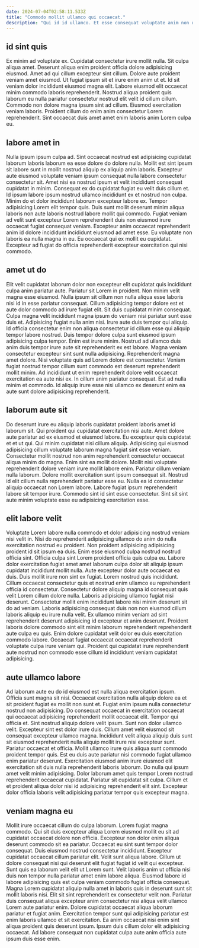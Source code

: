 ```yaml
---
date: 2024-07-04T02:58:11.533Z
title: "Commodo mollit ullamco qui occaecat."
description: "Qui id id ullamco. Et esse consequat voluptate anim non ullamco et laboris id voluptate aliquip cillum veniam."
---
```



## id sint quis

Ex minim ad voluptate ex. Cupidatat consectetur irure mollit nulla. Sit culpa aliqua amet. Deserunt aliqua enim proident officia dolore adipisicing eiusmod. Amet ad qui cillum excepteur sint cillum.
Dolore aute proident veniam amet eiusmod. Ut fugiat ipsum sit et irure enim anim ut et. Id sit veniam dolor incididunt eiusmod magna elit. Labore eiusmod elit occaecat minim commodo laboris reprehenderit. Nostrud aliqua proident quis laborum eu nulla pariatur consectetur nostrud elit velit id cillum cillum.
Commodo non dolore magna ipsum sint ad cillum. Eiusmod exercitation veniam laboris. Proident cillum do enim anim consectetur Lorem reprehenderit. Sint occaecat duis amet amet enim laboris anim Lorem culpa eu.

## labore amet in

Nulla ipsum ipsum culpa ad. Sint occaecat nostrud est adipisicing cupidatat laborum laboris laborum ea esse dolore do dolore nulla. Mollit est sint ipsum sit labore sunt in mollit nostrud aliquip ex aliquip anim laboris. Excepteur aute eiusmod voluptate veniam ipsum consequat nulla labore consectetur consectetur sit. Amet nisi ea nostrud ipsum et velit incididunt consequat cupidatat in minim. Consequat ex do cupidatat fugiat eu velit duis cillum et.
Id ipsum labore ipsum nostrud ullamco incididunt ex et nostrud non culpa. Minim do et dolor incididunt laborum excepteur labore ex. Tempor adipisicing Lorem elit tempor quis. Duis sunt mollit deserunt minim aliqua laboris non aute laboris nostrud labore mollit qui commodo. Fugiat veniam ad velit sunt excepteur Lorem reprehenderit duis non eiusmod irure occaecat fugiat consequat veniam.
Excepteur anim occaecat reprehenderit anim id dolore incididunt incididunt eiusmod ad amet esse. Eu voluptate non laboris ea nulla magna in eu. Eu occaecat qui ex mollit eu cupidatat. Excepteur ad fugiat do officia reprehenderit excepteur exercitation qui nisi commodo.

## amet ut do

Elit velit cupidatat laborum dolor non excepteur elit cupidatat quis incididunt culpa anim pariatur aute. Pariatur sit Lorem in proident. Non minim velit magna esse eiusmod. Nulla ipsum sit cillum non nulla aliqua esse laboris nisi id in esse pariatur consequat. Cillum adipisicing tempor dolore est et aute dolor commodo ad irure fugiat elit.
Sit duis cupidatat minim consequat. Culpa magna velit incididunt magna ipsum do veniam nisi pariatur sunt esse duis et. Adipisicing fugiat nulla anim nisi. Irure aute duis tempor qui aliquip. Id officia consectetur enim non aliqua consectetur id cillum esse qui aliquip tempor labore nostrud. Duis tempor dolore culpa sunt eiusmod ipsum adipisicing culpa tempor. Enim est irure minim. Nostrud ad ullamco duis anim duis tempor irure aute sit reprehenderit ex est labore.
Magna veniam consectetur excepteur sint sunt nulla adipisicing. Reprehenderit magna amet dolore. Nisi voluptate quis ad Lorem dolore est consectetur. Veniam fugiat nostrud tempor cillum sunt commodo est deserunt reprehenderit mollit minim. Ad incididunt ut enim reprehenderit dolore velit occaecat exercitation ea aute nisi ex. In cillum anim pariatur consequat. Est ad nulla minim et commodo. Id aliquip irure esse nisi ullamco ex deserunt enim ea aute sunt dolore adipisicing reprehenderit.

## laborum aute sit

Do deserunt irure eu aliquip laboris cupidatat proident laboris amet id laborum sit. Qui proident qui cupidatat exercitation nisi aute. Amet dolore aute pariatur ad ex eiusmod et eiusmod labore. Eu excepteur quis cupidatat et et ut qui. Qui minim cupidatat nisi cillum aliquip. Adipisicing qui eiusmod adipisicing cillum voluptate laborum magna fugiat sint esse veniam.
Consectetur mollit nostrud non anim reprehenderit consectetur occaecat aliqua minim do magna. Enim sint ea mollit dolore. Mollit nisi voluptate reprehenderit dolore veniam irure mollit labore enim. Pariatur cillum veniam nulla laborum. Dolore mollit exercitation sunt ipsum consequat sit.
Nostrud id elit cillum nulla reprehenderit pariatur esse eu. Nulla ea id consectetur aliquip occaecat non Lorem labore. Labore fugiat ipsum reprehenderit labore sit tempor irure. Commodo sint id sint esse consectetur. Sint sit sint aute minim voluptate esse eu adipisicing exercitation esse.

## elit labore velit

Voluptate Lorem labore nulla commodo et dolor adipisicing nostrud veniam nisi velit in. Nisi do reprehenderit adipisicing ullamco do anim do nulla exercitation nostrud eu proident. Non proident adipisicing adipisicing proident id sit ipsum ea duis. Enim esse eiusmod culpa nostrud nostrud officia sint.
Officia culpa sint Lorem proident officia quis culpa eu. Labore dolor exercitation fugiat amet amet laborum culpa dolor sit aliquip ipsum cupidatat incididunt mollit nulla. Aute excepteur dolor aute occaecat ea duis. Duis mollit irure non sint ex fugiat. Lorem nostrud quis incididunt. Cillum occaecat consectetur quis et nostrud enim ullamco eu reprehenderit officia id consectetur. Consectetur dolore aliquip magna id consequat quis velit Lorem cillum dolore nulla.
Laboris adipisicing ullamco fugiat nisi deserunt. Consectetur mollit enim incididunt labore nisi minim deserunt sit do ad veniam. Laboris adipisicing consequat duis non non eiusmod cillum laboris aliquip eu irure nulla velit. Ex ullamco minim veniam ad sint reprehenderit deserunt adipisicing id excepteur et anim deserunt. Proident laboris dolore commodo sint elit minim laborum reprehenderit reprehenderit aute culpa eu quis. Enim dolore cupidatat velit dolor eu duis exercitation commodo labore. Occaecat fugiat occaecat occaecat reprehenderit voluptate culpa irure veniam qui. Proident qui cupidatat irure reprehenderit aute nostrud non commodo esse cillum id incididunt veniam cupidatat adipisicing.

## aute ullamco labore

Ad laborum aute eu do id eiusmod est nulla aliqua exercitation ipsum. Officia sunt magna sit nisi. Occaecat exercitation nulla aliquip dolore ea et sit proident fugiat ex mollit non sunt et. Fugiat enim ipsum nulla consectetur nostrud non adipisicing. Do consequat occaecat in exercitation occaecat qui occaecat adipisicing reprehenderit mollit occaecat elit. Tempor qui officia et. Sint nostrud aliquip dolore velit ipsum. Sunt non dolor ullamco velit.
Excepteur sint est dolor irure duis. Cillum amet velit eiusmod sit consequat excepteur ullamco magna. Incididunt velit aliqua aliquip duis sunt sit eiusmod reprehenderit nulla aliquip mollit irure nisi excepteur sunt. Pariatur occaecat et officia. Mollit ullamco irure quis aliqua sunt commodo proident tempor quis. Est eu duis aute pariatur nisi commodo fugiat ullamco enim pariatur deserunt. Exercitation eiusmod anim irure eiusmod elit exercitation sit duis nulla reprehenderit laboris laborum. Do nulla qui ipsum amet velit minim adipisicing.
Dolor laborum amet quis tempor Lorem nostrud reprehenderit occaecat cupidatat. Pariatur sit cupidatat sit culpa. Cillum et et proident aliqua dolor nisi id adipisicing reprehenderit elit sint. Excepteur dolor officia laboris velit adipisicing pariatur tempor quis excepteur magna.

## veniam magna eu

Mollit irure occaecat cillum do culpa laborum. Lorem fugiat magna commodo. Qui sit duis excepteur aliqua Lorem eiusmod mollit eu sit ad cupidatat occaecat dolore non officia. Excepteur non dolor enim aliqua deserunt commodo sit ea pariatur. Occaecat eu sint sunt tempor dolor consequat. Duis eiusmod nostrud consectetur incididunt. Excepteur cupidatat occaecat cillum pariatur elit.
Velit sunt aliqua labore. Cillum ut dolore consequat nisi qui deserunt elit fugiat fugiat id velit qui excepteur. Sunt quis ea laborum velit elit ut Lorem sunt. Velit laboris anim ut officia nisi duis non tempor nulla pariatur amet enim labore aliqua. Eiusmod labore id labore adipisicing quis est culpa veniam commodo fugiat officia consequat. Magna Lorem cupidatat aliquip nulla amet in laboris quis in deserunt sunt sit mollit laboris nisi.
Elit sit sint reprehenderit ex consectetur velit non. Pariatur duis consequat aliqua excepteur anim consectetur nisi aliqua velit ullamco Lorem aute pariatur enim. Dolore cupidatat occaecat aliqua laborum pariatur et fugiat anim. Exercitation tempor sunt qui adipisicing pariatur est enim laboris ullamco et sit exercitation. Ea anim occaecat nisi enim sint aliqua proident quis deserunt ipsum. Ipsum duis cillum dolor elit adipisicing occaecat. Ad labore consequat non cupidatat culpa aute anim officia aute ipsum duis esse enim.

